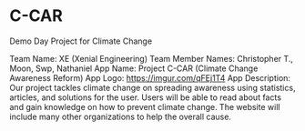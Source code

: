 # C-CAR
Demo Day Project for Climate Change

Team Name: XE (Xenial Engineering)
Team Member Names: Christopher T., Moon, Swp, Nathaniel
App Name: Project C-CAR (Climate Change Awareness Reform)
App Logo: https://imgur.com/qFEj1T4
App Description: Our project tackles climate change on spreading awareness using statistics, articles, and solutions for the user. Users will be able to read about facts and gain knowledge on how to prevent climate change. The website will include many other organizations to help the overall cause.